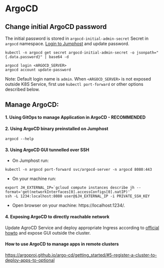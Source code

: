 # ArgoCD

## Change initial ArgoCD password
The initial password is stored in `argocd-initial-admin-secret` Secret in `argocd` namespace. [Login to Jumphost](jh.md) and update password.
```
kubectl -n argocd get secret argocd-initial-admin-secret -o jsonpath="{.data.password}" | base64 -d

argocd login <ARGOCD_SERVER>
argocd account update-password
```

Note: Default login name is `admin`. When `<ARGOCD_SERVER>` is not exposed outside K8S Service, first use `kubectl port-forward` or other options described below.

## Manage ArgoCD:
#### 1. Using GitOps to manage Application in ArgoCD - RECOMMENDED


#### 2. Using ArgoCD binary preinstalled on Jumphost
```
argocd --help
```

#### 3. Using ArgoCD GUI tunnelled over SSH

- On Jumphost run:
```
kubectl -n argocd port-forward svc/argocd-server -n argocd 8080:443
```

- On your machine run:
```
export JH_EXTERNAL_IP=`gcloud compute instances describe jh --format='get(networkInterfaces[0].accessConfigs[0].natIP)'`
ssh -L 1234:localhost:8080 user@$JH_EXTERNAL_IP -i PRIVATE_SSH_KEY
```
- Open browser on your machine: https://localhost:1234/.

#### 4. Exposing ArgoCD to directly reachable network
Update AgroCD Service and deploy appropriate Ingress according to [official howto](https://argoproj.github.io/argo-cd/getting_started/#3-access-the-argo-cd-api-server) and expose GUI outside the cluster.

#### How to use ArgoCD to manage apps in remote clusters
https://argoproj.github.io/argo-cd/getting_started/#5-register-a-cluster-to-deploy-apps-to-optional

